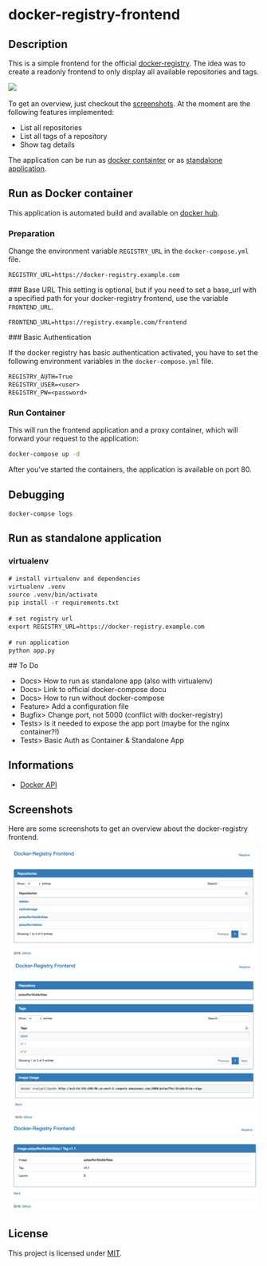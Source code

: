 # docker-registry-frontend

## Description
This is a simple frontend for the official [docker-registry](https://docs.docker.com/registry/). The idea was to create a readonly frontend to only display all available repositories and tags.

[![](https://images.microbadger.com/badges/version/pstauffer/docker-registry-frontend.svg)](https://microbadger.com/images/pstauffer/docker-registry-frontend)

To get an overview, just checkout the [screenshots](#screenshots). At the moment are the following features implemented:

* List all repositories
* List all tags of a repository
* Show tag details

The application can be run as [docker containter](#run-as-docker-container) or as [standalone application](#run-as-standalone-application).


## Run as Docker container

This application is automated build and available on [docker hub](https://hub.docker.com/r/pstauffer/docker-registry-frontend).

### Preparation

Change the environment variable ``REGISTRY_URL`` in the ``docker-compose.yml`` file.
```
REGISTRY_URL=https://docker-registry.example.com
```

### Base URL
This setting is optional, but if you need to set a base_url with a specified path for your docker-registry frontend, use the variable ``FRONTEND_URL``.
```
FRONTEND_URL=https://registry.example.com/frontend
```


### Basic Authentication

If the docker registry has basic authentication activated, you have to set the following environment variables in the ``docker-compose.yml`` file.
```
REGISTRY_AUTH=True
REGISTRY_USER=<user>
REGISTRY_PW=<password>
```

### Run Container
This will run the frontend application and a proxy container, which will forward your request to the application:

```bash
docker-compose up -d
```

After you've started the containers, the application is available on port 80.


## Debugging
```
docker-compse logs
```

## Run as standalone application

### virtualenv

```
# install virtualenv and dependencies
virtualenv .venv
source .venv/bin/activate
pip install -r requirements.txt

# set registry url
export REGISTRY_URL=https://docker-registry.example.com

# run application
python app.py
```

## To Do
* Docs> How to run as standalone app (also with virtualenv)
* Docs> Link to official docker-compose docu
* Docs> How to run without docker-compose
* Feature> Add a configuration file
* Bugfix> Change port, not 5000 (conflict with docker-registry)
* Tests> Is it needed to expose the app port (maybe for the nginx container?!)
* Tests> Basic Auth as Container & Standalone App



## Informations
* [Docker API](https://docs.docker.com/registry/spec/api)


## Screenshots
Here are some screenshots to get an overview about the docker-registry frontend.

![Repositories List](screenshots/01_repositories.png "Repositories List")
![Repository Info](screenshots/02_repo-info.png "Repository Info")
![Tag Info](screenshots/03_tag-info.png "Tag Info")

## License
This project is licensed under [MIT](http://opensource.org/licenses/MIT).
